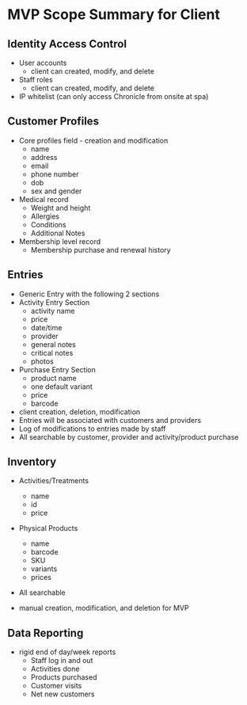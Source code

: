 # MVP Scope Summary for Client

## Identity Access Control
- User accounts
  - client can created, modify, and delete
- Staff roles
  - client can created, modify, and delete
- IP whitelist (can only access Chronicle from onsite at spa)

## Customer Profiles
- Core profiles field - creation and modification
  - name
  - address
  - email
  - phone number
  - dob
  - sex and gender
- Medical record
  - Weight and height
  - Allergies
  - Conditions
  - Additional Notes
- Membership level record
  - Membership purchase and renewal history

## Entries
- Generic Entry with the following 2 sections
- Activity Entry Section
  - activity name
  - price
  - date/time
  - provider
  - general notes
  - critical notes
  - photos
- Purchase Entry Section
  - product name
  - one default variant
  - price
  - barcode
- client creation, deletion, modification
- Entries will be associated with customers and providers
- Log of modifications to entries made by staff
- All searchable by customer, provider and activity/product purchase

## Inventory
- Activities/Treatments 
  - name
  - id
  - price
- Physical Products
  - name
  - barcode
  - SKU
  - variants
  - prices

- All searchable
- manual creation, modification, and deletion for MVP

## Data Reporting
- rigid end of day/week reports 
  - Staff log in and out 
  - Activities done
  - Products purchased
  - Customer visits
  - Net new customers

